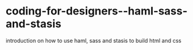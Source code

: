 coding-for-designers--haml-sass-and-stasis
==========================================

introduction on how to use haml, sass and stasis to build html and css